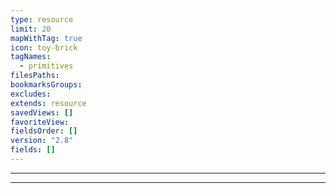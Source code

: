 ```yaml
---
type: resource
limit: 20
mapWithTag: true
icon: toy-brick
tagNames:
  - primitives
filesPaths: 
bookmarksGroups: 
excludes: 
extends: resource
savedViews: []
favoriteView: 
fieldsOrder: []
version: "2.8"
fields: []
---
```

---
---